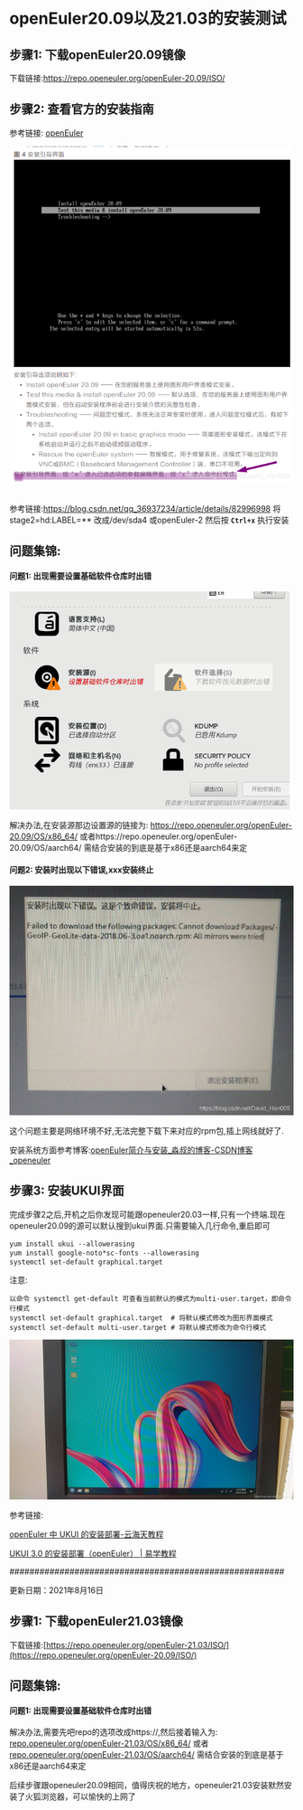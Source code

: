 # openEuler20.09以及21.03的安装测试

## 步骤1: 下载openEuler20.09镜像

下载链接:https://repo.openeuler.org/openEuler-20.09/ISO/

## 步骤2: 查看官方的安装指南

参考链接: [openEuler](https://openeuler.org/zh/docs/20.09/docs/Installation/installation.html)

![img](pics/ros-install-1.png)![点击并拖拽以移动](data:image/gif;base64,R0lGODlhAQABAPABAP///wAAACH5BAEKAAAALAAAAAABAAEAAAICRAEAOw==)



参考链接:https://blog.csdn.net/qq_36937234/article/details/82996998 将stage2=hd:LABEL=** 改成/dev/sda4 或openEuler-2 然后按 **`Ctrl+x`** 执行安装

## 问题集锦:

#### 问题1: 出现需要设置基础软件仓库时出错

![img0](pics/ros-install-0.png)

解决办法,在安装源那边设置源的链接为: https://repo.openeuler.org/openEuler-20.09/OS/x86_64/ 或者https://repo.openeuler.org/openEuler-20.09/OS/aarch64/ 需结合安装的到底是基于x86还是aarch64来定

#### 问题2: 安装时出现以下错误,xxx安装终止

![img2](pics/ros-install-2.jpg)



这个问题主要是网络环境不好,无法完整下载下来对应的rpm包,插上网线就好了.

安装系统方面参考博客:[openEuler简介与安装_淼叔的博客-CSDN博客_openeuler](https://blog.csdn.net/liumiaocn/article/details/110255783)

## 步骤3: 安装UKUI界面

完成步骤2之后,开机之后你发现可能跟openeuler20.03一样,只有一个终端.现在openeuler20.09的源可以默认搜到ukui界面.只需要输入几行命令,重启即可

```
yum install ukui --allowerasing
yum install google-noto*sc-fonts --allowerasing
systemctl set-default graphical.target
```

注意:

```
以命令 systemctl get-default 可查看当前默认的模式为multi-user.target，即命令行模式
systemctl set-default graphical.target  # 将默认模式修改为图形界面模式
systemctl set-default multi-user.target # 将默认模式修改为命令行模式
```

![img](pics/ros-install-3.jpg)

参考链接:

[openEuler 中 UKUI 的安装部署-云海天教程](https://www.yht7.com/news/101519)

[UKUI 3.0 的安装部署（openEuler） | 易学教程](https://www.e-learn.cn/topic/3861933)

\#######################################################

更新日期：2021年8月16日

## 步骤1: 下载openEuler21.03镜像

下载链接:[https://repo.openeuler.org/openEuler-21.03/ISO/](https://repo.openeuler.org/openEuler-20.09/ISO/)

## 问题集锦:

#### 问题1: 出现需要设置基础软件仓库时出错

解决办法,需要先吧repo的选项改成https://,然后接着输入为: [repo.openeuler.org/openEuler-21.03/OS/x86_64/](https://repo.openeuler.org/openEuler-20.09/OS/x86_64/) 或者[repo.openeuler.org/openEuler-21.03/OS/aarch64/](https://repo.openeuler.org/openEuler-20.09/OS/aarch64/) 需结合安装的到底是基于x86还是aarch64来定

后续步骤跟openeuler20.09相同，值得庆祝的地方，openeuler21.03安装默然安装了火狐浏览器，可以愉快的上网了
